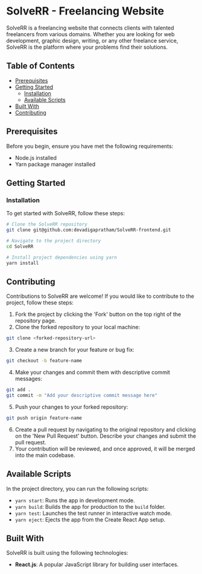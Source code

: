 # SolveRR - Freelancing Website

SolveRR is a freelancing website that connects clients with talented freelancers from various domains. Whether you are looking for web development, graphic design, writing, or any other freelance service, SolveRR is the platform where your problems find their solutions.

## Table of Contents

- [Prerequisites](#prerequisites)
- [Getting Started](#getting-started)
  - [Installation](#installation)
  - [Available Scripts](#available-scripts)
- [Built With](#built-with)
- [Contributing](#contributing)

## Prerequisites

Before you begin, ensure you have met the following requirements:

- Node.js installed
- Yarn package manager installed

## Getting Started

### Installation

To get started with SolveRR, follow these steps:

```bash
# Clone the SolveRR repository
git clone git@github.com:devadigapratham/SolveRR-frontend.git

# Navigate to the project directory
cd SolveRR

# Install project dependencies using yarn
yarn install
```
## Contributing

Contributions to SolveRR are welcome! If you would like to contribute to the project, follow these steps:

1. Fork the project by clicking the 'Fork' button on the top right of the repository page.
2. Clone the forked repository to your local machine:
```bash
git clone <forked-repository-url>
```
3. Create a new branch for your feature or bug fix:
```bash
git checkout -b feature-name
```
4. Make your changes and commit them with descriptive commit messages:
```bash
git add .
git commit -m "Add your descriptive commit message here"
```
5. Push your changes to your forked repository:
```bash
git push origin feature-name
```
6. Create a pull request by navigating to the original repository and clicking on the 'New Pull Request' button. Describe your changes and submit the pull request.
7. Your contribution will be reviewed, and once approved, it will be merged into the main codebase.

## Available Scripts

In the project directory, you can run the following scripts:

- `yarn start`: Runs the app in development mode.
- `yarn build`: Builds the app for production to the `build` folder.
- `yarn test`: Launches the test runner in interactive watch mode.
- `yarn eject`: Ejects the app from the Create React App setup.

## Built With

SolveRR is built using the following technologies:

- **React.js**: A popular JavaScript library for building user interfaces.
